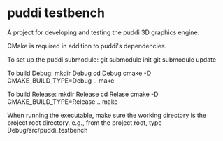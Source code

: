 # puddi testbench
A project for developing and testing the puddi 3D graphics engine.

CMake is required in addition to puddi's dependencies.

To set up the puddi submodule:
  git submodule init
  git submodule update

To build Debug:
  mkdir Debug
  cd Debug
  cmake -D CMAKE_BUILD_TYPE=Debug ..
  make

To build Release:
  mkdir Release
  cd Relase
  cmake -D CMAKE_BUILD_TYPE=Release ..
  make

When running the executable, make sure the working directory is the project root directory.
e.g., from the project root, type Debug/src/puddi_testbench
